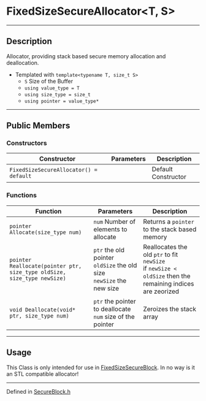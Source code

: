 # FixedSizeSecureAllocator\<T, S>

***

## Description
Allocator, providing stack based secure memory allocation and deallocation.

* Templated  with `template<typename T, size_t S>`
  * `S` Size of the Buffer  
  * `using value_type = T`
  * `using size_type = size_t`
  * `using pointer = value_type*`

***

## Public Members

### Constructors
| Constructor | Parameters | Description |
| --- | --- | --- |
| `FixedSizeSecureAllocator() = default` | &nbsp; | Default Constructor |

### Functions

| Function | Parameters | Description |
| --- | --- | --- |
| `pointer Allocate(size_type num)` | `num` Number of elements to allocate | Returns a `pointer` to the stack based memory |
|`pointer Reallocate(pointer ptr, size_type oldSize, size_type newSize)` | `ptr` the old pointer <br/> `oldSize` the old size <br/> `newSize` the new size | Reallocates the old `ptr` to fit `newSize` <br/> if `newSize < oldSize` then the remaining indices are zeorized |
| `void Deallocate(void* ptr, size_type num)` | `ptr` the pointer to deallocate <br/> `num` size of the pointer | Zeroizes the stack array |

***

## Usage
This Class is only intended for use in [FixedSizeSecureBlock](./FixedSizeSecureBlock.md). In no way is it an STL compatible allocator!

***

Defined in [SecureBlock.h](https://github.com/FlyingRaijinMinato/LockdownSSL/blob/main/Includes/SecureBlock.h)